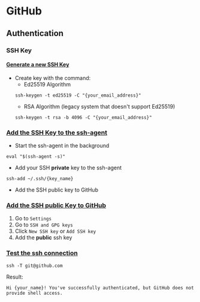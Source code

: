 # GitHub


## Authentication
### SSH Key
#### [Generate a new SSH Key](https://docs.github.com/en/authentication/connecting-to-github-with-ssh/generating-a-new-ssh-key-and-adding-it-to-the-ssh-agent#generating-a-new-ssh-key)
- Create key with the command:
    - Ed25519 Algorithm
  ```
  ssh-keygen -t ed25519 -C "{your_email_address}"
  ```
    - RSA Algorithm (legacy system that doesn't support Ed25519)
    ```
    ssh-keygen -t rsa -b 4096 -C "{your_email_address}"
    ```



### [Add the SSH Key to the ssh-agent](https://docs.github.com/en/authentication/connecting-to-github-with-ssh/generating-a-new-ssh-key-and-adding-it-to-the-ssh-agent#adding-your-ssh-key-to-the-ssh-agent)
- Start the ssh-agent in the background
```
eval "$(ssh-agent -s)"
```
- Add your SSH **private** key to the ssh-agent
```
ssh-add ~/.ssh/{key_name}
```
- Add the SSH public key to GitHub

### [Add the SSH public Key to GitHub](https://docs.github.com/en/authentication/connecting-to-github-with-ssh/adding-a-new-ssh-key-to-your-github-account#adding-a-new-ssh-key-to-your-account)
1. Go to ```Settings```
1. Go to ```SSH and GPG keys```
1. Click ```New SSH key``` or ```Add SSH key```
1. Add the **public** ssh key

### [Test the ssh connection](https://docs.github.com/en/authentication/connecting-to-github-with-ssh/testing-your-ssh-connection)
```
ssh -T git@github.com
```

Result:
```
Hi {your_name}! You've successfully authenticated, but GitHub does not provide shell access.
```
